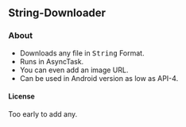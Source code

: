 ## String-Downloader

### About
 - Downloads any file in <kbd>String</kbd> Format.
 - Runs in AsyncTask.
 - You can even add an image URL.
 - Can be used in Android version as low as API-4.

#### License
Too early to add any.